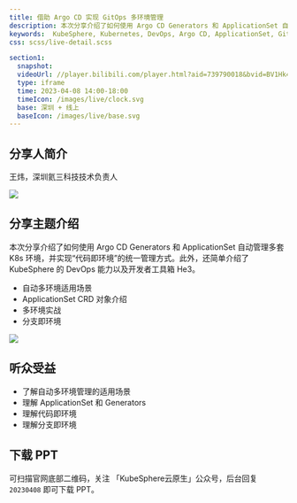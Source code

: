 ```yaml
---
title: 借助 Argo CD 实现 GitOps 多环境管理
description: 本次分享介绍了如何使用 Argo CD Generators 和 ApplicationSet 自动管理多套 K8s 环境，并实现“代码即环境”的统一管理方式。此外，还简单介绍了 KubeSphere 的 DevOps 能力以及开发者工具箱 He3。
keywords:  KubeSphere, Kubernetes, DevOps, Argo CD, ApplicationSet, GitOps
css: scss/live-detail.scss

section1:
  snapshot: 
  videoUrl: //player.bilibili.com/player.html?aid=739790018&bvid=BV1Hk4y1Y7RX&cid=1091067350&page=1&high_quality=1
  type: iframe
  time: 2023-04-08 14:00-18:00
  timeIcon: /images/live/clock.svg
  base: 深圳 + 线上
  baseIcon: /images/live/base.svg
---
```


## 分享人简介

王炜，深圳氦三科技技术负责人

![](https://pek3b.qingstor.com/kubesphere-community/images/kubesphere-meetup-shenzhen-20230408-wangwei.JPG)

## 分享主题介绍

本次分享介绍了如何使用 Argo CD Generators 和 ApplicationSet 自动管理多套 K8s 环境，并实现“代码即环境”的统一管理方式。此外，还简单介绍了 KubeSphere 的 DevOps 能力以及开发者工具箱 He3。

- 自动多环境适用场景
- ApplicationSet CRD 对象介绍
- 多环境实战
- 分支即环境

![](https://pek3b.qingstor.com/kubesphere-community/images/kubesphere-meetup-shenzhen-wangwei.png)

## 听众受益

- 了解自动多环境管理的适用场景
- 理解 ApplicationSet 和 Generators
- 理解代码即环境
- 理解分支即环境

## 下载 PPT

可扫描官网底部二维码，关注 「KubeSphere云原生」公众号，后台回复 `20230408` 即可下载 PPT。
